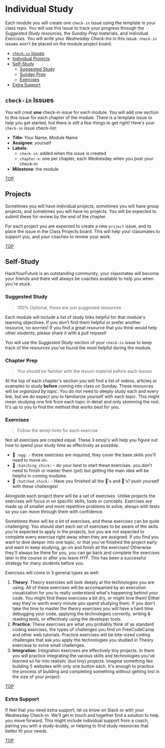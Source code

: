 # Individual Study

Each module you will create one `check-in` issue using the template in your class repo. You will use this issue to track your progress through the _Suggested Study_ resources, the _Sunday Prep_ materials, and individual _Exercises_. You will write your _Wednesday Check-Ins_ in this issue. `check-in` issues won't be placed on the module project board.

- [`check-in` Issues](https://github.com/HackYourFutureBelgium/home/tree/98bdd930b1a8c0c81ffa42c876b1c2579d9863bd/students/hyf-workflows/individual-assignments.md#individual-issues)
- [Individual Projects](https://github.com/HackYourFutureBelgium/home/tree/98bdd930b1a8c0c81ffa42c876b1c2579d9863bd/students/hyf-workflows/individual-assignments.md#individual-projects)
- [Self-Study](https://github.com/HackYourFutureBelgium/home/tree/98bdd930b1a8c0c81ffa42c876b1c2579d9863bd/students/hyf-workflows/individual-assignments.md#self-study)
  - [Suggested Study](https://github.com/HackYourFutureBelgium/home/tree/98bdd930b1a8c0c81ffa42c876b1c2579d9863bd/students/hyf-workflows/individual-assignments.md#suggested-study)
  - [Sunday Prep](https://github.com/HackYourFutureBelgium/home/tree/98bdd930b1a8c0c81ffa42c876b1c2579d9863bd/students/hyf-workflows/individual-assignments.md#sunday-prep)
  - [Exercises](https://github.com/HackYourFutureBelgium/home/tree/98bdd930b1a8c0c81ffa42c876b1c2579d9863bd/students/hyf-workflows/individual-assignments.md#exercises)
- [Extra Support](https://github.com/HackYourFutureBelgium/home/tree/98bdd930b1a8c0c81ffa42c876b1c2579d9863bd/students/hyf-workflows/individual-assignments.md#extra-support)

## `check-in` Issues

You will creat **one** check-in issue for each module. You will add one section to this issue for each chapter of the module. There is a template issue to help you get started, but there is still a few things to get right! Here's your `check-in` issue check-list:

- **Title**: Your Name, Module Name
- **Assignee**: yourself
- **Labels**:
  - `check-in`: added when the issue is created
  - `chapter-x`: one per chapter, each Wednesday when you post your check-in
- **Milestone**: the module

[TOP](https://github.com/HackYourFutureBelgium/home/tree/98bdd930b1a8c0c81ffa42c876b1c2579d9863bd/students/hyf-workflows/individual-assignments.md#individual-assignments)

## Projects

Sometimes you will have individual projects, sometimes you will have group projects, and sometimes you will have no projects. You will be expected to submit these for review by the end of the chapter.

For each project you are expected to create a new `project` issue, and to place the issue in the Class Projects board. This will help your classmates to support you, and your coaches to review your work.

[TOP](https://github.com/HackYourFutureBelgium/home/tree/98bdd930b1a8c0c81ffa42c876b1c2579d9863bd/students/hyf-workflows/individual-assignments.md#individual-assignments)

## Self-Study

HackYourFuture is an outstanding community, your classmates will become your friends and there will always be coaches available to help you when you're stuck.

### Suggested Study

> 100% Optional, these are just suggested resources

Each module will include a list of study links helpful for that module's learning objectives. If you don't find them helpful or prefer another resource, no worries! If you find a great resource that you think would help other students, please share it with a pull request!

You will use the _Suggested Study_ section of your `check-in` issue to keep track of the resources you've found the most helpful during the module.

### Chapter Prep

> You should be familiar with the lesson material before each lesson

At the top of each chapter's section you will find a list of videos, articles or examples to study **before** coming into class on Sunday. These resources will be _organized by topic_. You do not need to deeply study each and every link, but we do expect you to familiarize yourself with each topic. This might mean studying one link from each topic in detail and only skimming the rest. It's up to you to find the method that works best for you.

### Exercises

> Follow the emoji hints for each exercise

Not all exercises are created equal. These 3 emoji's will help you figure out how to spend your study time as effectively as possible.

- 🥚 `:egg:` - these exercises are required, they cover the base skills you'll need to move on.
- 🐣 `:hatching_chick:` - do your best to start these exercises. you don't need to finish or master them \(yet\) but getting the main idea will be helpful in coming modules
- 🐥 `:hatched_chick:` - Have you finished all the 🥚's and 🐣's? push yourself with these challenges!

Alongside each project there will be a set of exercises. Unlike projects the exercises will focus in on specific skills, tools or concepts. Exercises are made up of smaller and more repetitive problems to solve, always with tests so you can move through them with confidence.

Sometimes there will be _a lot_ of exercises, and these exercises can be quite challenging. You should start each set of exercises to be aware of the skills you're expected to apply in the projects, but you are not expected to complete every exercise right away when they are assigned. If you find you want to dive deeper into one topic, or that you've finished the project early and want to keep studying, go on and finish all the exercises! Otherwise they'll always be there for you, you can go back and complete the exercises later in the course or after you leave HYF. This has been a successful strategy for many students before you.

Exercises will come in 3 general types as well:

1. **Theory**: Theory exercises will look deeply at the technologies you are using. All of these exercises will be accompanied by an execution visualization for you to really understand what's happening behind your code. You might find these exercises a bit dry, or might love them! Either way they're worth every minute you spend studying them. If you don't take the time to master the theory exercises you will have a hard time debugging your code, applying the technologies correctly, writing & reading tests, or effectively using the developer tools.
2. **Practice**: These exercises are what you probably think of as standard coding exercises, the types of challenges you find on FreeCodeCamp and other web tutorials. Practice exercises will be bite-sized coding challenges that ask you apply the technologies you studied in Theory exercises to solve small challenges.
3. **Integration**: Integration exercises are effectively tiny projects. In them you will practice integrating the various skills and technologies you've learned so far into realistic \(but tiny\) projects. Imagine something like building 5 websites with only one button each. It's enough to practice the process of building and completing something without getting lost in the size of your project.

[TOP](https://github.com/HackYourFutureBelgium/home/tree/98bdd930b1a8c0c81ffa42c876b1c2579d9863bd/students/hyf-workflows/individual-assignments.md#individual-assignments)

### Extra Support

If feel that you need extra support, let us know on Slack or with your Wednesday Check-in. We'll get in touch and together find a solution to help you move forward. This might include individual support from a coach, pairing you with a study-buddy, or helping to find study resources that better fit your needs.

[TOP](https://github.com/HackYourFutureBelgium/home/tree/98bdd930b1a8c0c81ffa42c876b1c2579d9863bd/students/hyf-workflows/individual-assignments.md#individual-assignments)
